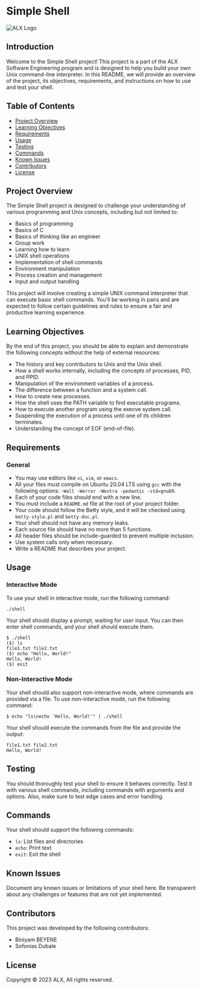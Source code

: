 <h1>Simple Shell</h1>
<img src="https://www.alx.school/images/logo.png" alt="ALX Logo">
<h2>Introduction</h2>
<p>Welcome to the Simple Shell project! This project is a part of the ALX Software Engineering program and is designed to help you build your own Unix command-line interpreter. In this README, we will provide an overview of the project, its objectives, requirements, and instructions on how to use and test your shell.</p>
<h2>Table of Contents</h2>
<ul>
        <li><a href="#project-overview">Project Overview</a></li>
        <li><a href="#learning-objectives">Learning Objectives</a></li>
        <li><a href="#requirements">Requirements</a></li>
        <li><a href="#usage">Usage</a></li>
        <li><a href="#testing">Testing</a></li>
        <li><a href="#commands">Commands</a></li>
        <li><a href="#known-issues">Known Issues</a></li>
        <li><a href="#contributors">Contributors</a></li>
        <li><a href="#license">License</a></li>
    </ul>

<h2 id="project-overview">Project Overview</h2>

<p>The Simple Shell project is designed to challenge your understanding of various programming and Unix concepts, including but not limited to:</p>

<ul>
        <li>Basics of programming</li>
        <li>Basics of C</li>
        <li>Basics of thinking like an engineer</li>
        <li>Group work</li>
        <li>Learning how to learn</li>
        <li>UNIX shell operations</li>
        <li>Implementation of shell commands</li>
        <li>Environment manipulation</li>
        <li>Process creation and management</li>
        <li>Input and output handling</li>
    </ul>

<p>This project will involve creating a simple UNIX command interpreter that can execute basic shell commands. You'll be working in pairs and are expected to follow certain guidelines and rules to ensure a fair and productive learning experience.</p>

<h2 id="learning-objectives">Learning Objectives</h2>

<p>By the end of this project, you should be able to explain and demonstrate the following concepts without the help of external resources:</p>

<ul>
        <li>The history and key contributors to Unix and the Unix shell.</li>
        <li>How a shell works internally, including the concepts of processes, PID, and PPID.</li>
        <li>Manipulation of the environment variables of a process.</li>
        <li>The difference between a function and a system call.</li>
        <li>How to create new processes.</li>
        <li>How the shell uses the PATH variable to find executable programs.</li>
        <li>How to execute another program using the execve system call.</li>
        <li>Suspending the execution of a process until one of its children terminates.</li>
        <li>Understanding the concept of EOF (end-of-file).</li>
    </ul>

<h2 id="requirements">Requirements</h2>

<h3>General</h3>

<ul>
        <li>You may use editors like <code>vi</code>, <code>vim</code>, or <code>emacs</code>.</li>
        <li>All your files must compile on Ubuntu 20.04 LTS using <code>gcc</code> with the following options: <code>-Wall -Werror -Wextra -pedantic -std=gnu89</code>.</li>
        <li>Each of your code files should end with a new line.</li>
        <li>You must include a <code>README.md</code> file at the root of your project folder.</li>
        <li>Your code should follow the Betty style, and it will be checked using <code>betty-style.pl</code> and <code>betty-doc.pl</code>.</li>
        <li>Your shell should not have any memory leaks.</li>
        <li>Each source file should have no more than 5 functions.</li>
        <li>All header files should be include-guarded to prevent multiple inclusion.</li>
        <li>Use system calls only when necessary.</li>
        <li>Write a README that describes your project.</li>
    </ul>

<h2 id="usage">Usage</h2>

 <h3>Interactive Mode</h3>
    <p>To use your shell in interactive mode, run the following command:</p>
    <pre><code>./shell</code></pre>
    <p>Your shell should display a prompt, waiting for user input. You can then enter shell commands, and your shell should execute them.</p>
    <pre><code>$ ./shell
($) ls
file1.txt file2.txt
($) echo "Hello, World!"
Hello, World!
($) exit
</code></pre>
    <h3>Non-Interactive Mode</h3>
    <p>Your shell should also support non-interactive mode, where commands are provided via a file. To use non-interactive mode, run the following command:</p>
    <pre><code>$ echo "ls\necho 'Hello, World!'" | ./shell</code></pre>
    <p>Your shell should execute the commands from the file and provide the output:</p>
    <pre><code>file1.txt file2.txt
Hello, World!
</code></pre>
    <h2 id="testing">Testing</h2>
    <p>You should thoroughly test your shell to ensure it behaves correctly. Test it with various shell commands, including commands with arguments and options. Also, make sure to test edge cases and error handling.</p>
    <h2 id="commands">Commands</h2>
    <p>Your shell should support the following commands:</p>
    <ul>
        <li><code>ls</code>: List files and directories</li>
        <li><code>echo</code>: Print text</li>
        <li><code>exit</code>: Exit the shell</li>
        <!-- Add more commands here -->
    </ul>
    <h2 id="known-issues">Known Issues</h2>
    <p>Document any known issues or limitations of your shell here. Be transparent about any challenges or features that are not yet implemented.</p>
    <h2 id="contributors">Contributors</h2>
    <p>This project was developed by the following contributors:</p>
    <ul>
        <li>Biniyam BEYENE</li>
        <li>Sofonias Dubale</li>
    </ul>
    <h2 id="license">License</h2>
    <p>Copyright &copy; 2023 ALX, All rights reserved.</p>


